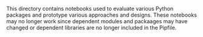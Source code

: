 This directory contains notebooks used to evaluate various Python packages and prototype various approaches and designs.  These notebooks may no longer work since dependent modules and packaages may have changed or dependent libraries are no longer included in the Pipfile.
